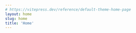 ```yaml
---
# https://vitepress.dev/reference/default-theme-home-page
layout: home
slug: home
title: 'Home'
---
```


<HeroSection/>
<AboutTemplate/>
<WalkThrough/>
